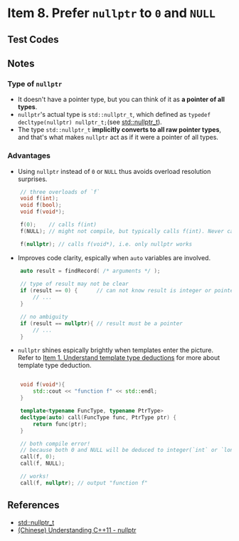 # Item 8. Prefer `nullptr` to `0` and `NULL`

## Test Codes


## Notes

### Type of `nullptr`

- It doesn't have a pointer type, but you can think of it as **a pointer of all types**.    
- `nullptr`'s actual type is `std::nullptr_t`, which defined as `typedef decltype(nullptr) nullptr_t;`(see [std::nullptr_t](https://en.cppreference.com/w/cpp/types/nullptr_t)).    
- The type `std::nullptr_t` **implicitly converts to all raw pointer types**, and that's what makes `nullptr` act as if it were a pointer of all types.    

### Advantages

- Using `nullptr` instead of `0` or `NULL` thus avoids overload resolution surprises. 
   
```c++
    // three overloads of `f`
    void f(int);
    void f(bool);
    void f(void*);

    f(0);    // calls f(int)
    f(NULL); // might not compile, but typically calls f(int). Never calls f(void*)

    f(nullptr); // calls f(void*), i.e. only nullptr works
```

- Improves code clarity, espically when `auto` variables are involved.     

```c++
    auto result = findRecord( /* arguments */ );
    
    // type of result may not be clear
    if (result == 0) {      // can not know result is integer or pointer
        // ... 
    }

    // no ambiguity
    if (result == nullptr){ // result must be a pointer
        // ...
    }

```

- `nullptr` shines espically brightly when templates enter the picture.   
Refer to [Item 1. Understand template type deductions](../item-1-understand-template-type-deduction/) for more about template type deduction.     

```c++

    void f(void*){
        std::cout << "function f" << std::endl;
    }

    template<typename FuncType, typename PtrType>
    decltype(auto) call(FuncType func, PtrType ptr) {
        return func(ptr);
    }

    // both compile error! 
    // because both 0 and NULL will be deduced to integer(`int` or `long int`) 
    call(f, 0); 
    call(f, NULL);

    // works! 
    call(f, nullptr); // output "function f"
```

## References
- [std::nullptr_t](https://en.cppreference.com/w/cpp/types/nullptr_t)
- [(Chinese) Understanding C++11 - nullptr](https://github.com/wangyoucao577/modern-cpp/tree/master/understanding-cpp11#nullptr)